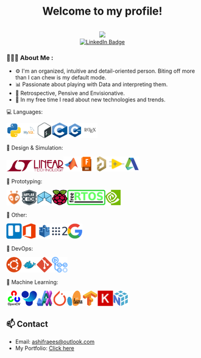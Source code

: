 <div id="header" align="center">
  <h1>Welcome to my profile!</h1>
  <img src="https://komarev.com/ghpvc/?username=ashifraees99&style=flat-square&color=green" alt=""/> <br>
  <img src="/giphy.gif" width="200"/>

  <div id="badges">
    <a href="https://www.linkedin.com/in/ashifraees/">
      <img src="https://img.shields.io/badge/LinkedIn-blue?style=for-the-badge&logo=linkedin&logoColor=white" alt="LinkedIn Badge"/>
    </a>
  </div>
</div>

### 👨🏻‍💻 About Me :
- ⚙️ I'm an organized, intuitive and detail-oriented person. Biting off more than I can chew is my default mode.
- 📊 Passionate about playing with Data and interpreting them.
- 💭 Retrospective, Pensive and Envisionative.
- 🔬 In my free time I read about new technologies and trends. 

💻 Languages:

<img src="./Assets/Languages/Python.svg" width="40" height="40"/><img src="./Assets/Languages/MySQL.svg" width="40" height="40"/><img src="./Assets/Languages/Bash.svg" width="40" height="40"/><img src="./Assets/Languages/C.svg" width="40" height="40"/><img src="./Assets/Languages/Cpp.svg" width="40" height="40"/><img src="./Assets/Languages/Latex.svg" width="40" height="40"/>

🎨 Design & Simulation:

<img src="./Assets/Design%20&%20Simulation/LTSpice.svg" width="150" height="30"/><img src="./Assets/Design%20&%20Simulation/MatLab.svg" width="40" height="40"/><img src="./Assets/Design%20&%20Simulation/F360.svg" width="40" height="40"/><img src="./Assets/Design%20&%20Simulation/Altium.svg" width="40" height="40"/><img src="./Assets/Design%20&%20Simulation/LabView.svg" width="40" height="40"/><img src="./Assets/Design%20&%20Simulation/AutoDesk.svg" width="40" height="40"/>

🔧 Prototyping:

<img src="./Assets/Protoyping/PlatformIO.svg" width="40" height="40"/><img src="./Assets/Protoyping/MPLAB%20X.svg" width="40" height="40"/><img src="./Assets/Protoyping/ICEStudio.svg" width="40" height="40"/><img src="./Assets/Protoyping/RasPi.svg" width="40" height="40"/><img src="./Assets/Protoyping/FreeRTOS.svg" width="100" height="40"/><img src="./Assets/Protoyping/Nvidia.svg" width="40" height="40"/>

📁 Other:

<img src="./Assets/Other/Trello.svg" width="40" height="40"/><img src="./Assets/Other/Office.svg" width="40" height="40"/><img src="./Assets/Other/AWSIoT.svg" width="40" height="40"/><img src="./Assets/Other/ROS2.svg" width="40" height="40"/><img src="./Assets/Other/GSuite.svg" width="40" height="40"/>

🔧 DevOps:

<img src="./Assets/DevOps/Ubuntu.svg" width="40" height="40"/><img src="./Assets/DevOps/Docker.svg" width="40" height="40"/><img src="./Assets/DevOps/Git.svg" width="40" height="40"/><img src="./Assets/DevOps/GitHubActions.svg" width="40" height="40"/>

🤖 Machine Learning:

<img src="./Assets/Machine%20Learning/OpenCV.svg" width="40" height="40"/><img src="./Assets/Machine%20Learning/YOLO.svg" width="40" height="40"/><img src="./Assets/Machine%20Learning/JAX.svg" width="40" height="40"/><img src="./Assets/Machine%20Learning/PyTorch.svg" width="40" height="40"/><img src="./Assets/Machine%20Learning/SciKit.svg" width="40" height="40"/><img src="./Assets/Machine%20Learning/TensorFlow.svg" width="40" height="40"/><img src="./Assets/Machine%20Learning/Keras.svg" width="40" height="40"/><img src="./Assets/Machine%20Learning/NumPy.svg" width="40" height="40"/>

## 📫 Contact

- Email: [ashifraees@outlook.com](mailto:ashifraees@outlook.com)
- My Portfolio: [Click here](https://ashifraees99.github.io/)

<!-- ## 📊 GitHub Stats

![Your GitHub stats](https://github-readme-stats.vercel.app/api?username=ashifraees99&show_icons=true&theme=radical)
-->
